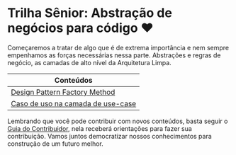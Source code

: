 # Trilha Sênior: Abstração de negócios para código ❤️

Começaremos a tratar de algo que é de extrema importância e nem sempre empenhamos as forças necessárias nessa parte. Abstrações e regras de negócio, as camadas de alto nível da Arquitetura Limpa.

| Conteúdos                                                                          |
| ---------------------------------------------------------------------------------- |
| [Design Pattern Factory Method](Design%20Pattern%20Factory%20Method)            |
| [Caso de uso na camada de use-case](Caso%20de%20uso%20na%20camada%20de%20use-case) |

Lembrando que você pode contribuir com novos conteúdos, basta seguir o [Guia do Contribuidor](https://github.com/opensource-courses/.github/blob/main/CONTRIBUTING.md), nela receberá orientações para fazer sua contribuição. Vamos juntos democratizar nossos conhecimentos para construção de um futuro melhor.
